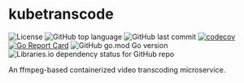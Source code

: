 # kubetranscode
![License](https://img.shields.io/github/license/ssmall/kubetranscode)
![GitHub top language](https://img.shields.io/github/languages/top/ssmall/kubetranscode)
![GitHub last commit](https://img.shields.io/github/last-commit/ssmall/kubetranscode)
[![codecov](https://codecov.io/gh/ssmall/kubetranscode/branch/main/graph/badge.svg?token=YGNNFTALCM)](https://codecov.io/gh/ssmall/kubetranscode)
[![Go Report Card](https://goreportcard.com/badge/github.com/ssmall/kubetranscode)](https://goreportcard.com/report/github.com/ssmall/kubetranscode)
![GitHub go.mod Go version](https://img.shields.io/github/go-mod/go-version/ssmall/kubetranscode)
![Libraries.io dependency status for GitHub repo](https://img.shields.io/librariesio/github/ssmall/kubetranscode)

An ffmpeg-based containerized video transcoding microservice.
